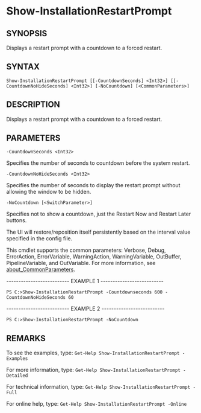# Show-InstallationRestartPrompt

## SYNOPSIS

Displays a restart prompt with a countdown to a forced restart.

## SYNTAX

 `Show-InstallationRestartPrompt [[-CountdownSeconds] <Int32>] [[-CountdownNoHideSeconds] <Int32>] [-NoCountdown] [<CommonParameters>]`

## DESCRIPTION

Displays a restart prompt with a countdown to a forced restart.

## PARAMETERS

`-CountdownSeconds <Int32>`

Specifies the number of seconds to countdown before the system restart.

`-CountdownNoHideSeconds <Int32>`

Specifies the number of seconds to display the restart prompt without allowing the window to be hidden.

`-NoCountdown [<SwitchParameter>]`

Specifies not to show a countdown, just the Restart Now and Restart Later buttons.

The UI will restore/reposition itself persistently based on the interval value specified in the config file.

<CommonParameters>

This cmdlet supports the common parameters: Verbose, Debug, ErrorAction, ErrorVariable, WarningAction, WarningVariable, OutBuffer, PipelineVariable, and OutVariable. For more information, see [about_CommonParameters](https:/go.microsoft.com/fwlink/?LinkID=113216).

-------------------------- EXAMPLE 1 --------------------------

`PS C:>Show-InstallationRestartPrompt -Countdownseconds 600 -CountdownNoHideSeconds 60`

-------------------------- EXAMPLE 2 --------------------------

`PS C:>Show-InstallationRestartPrompt -NoCountdown`

## REMARKS

To see the examples, type: `Get-Help Show-InstallationRestartPrompt -Examples`

For more information, type: `Get-Help Show-InstallationRestartPrompt -Detailed`

For technical information, type: `Get-Help Show-InstallationRestartPrompt -Full`

For online help, type: `Get-Help Show-InstallationRestartPrompt -Online`
